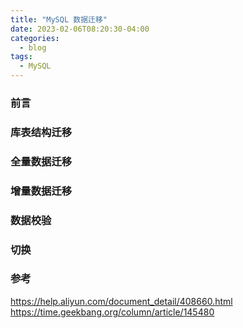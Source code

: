 ```yaml
---
title: "MySQL 数据迁移"
date: 2023-02-06T08:20:30-04:00
categories:
  - blog
tags:
  - MySQL
---
```

### 前言

### 库表结构迁移

### 全量数据迁移

### 增量数据迁移

### 数据校验

### 切换



### 参考
https://help.aliyun.com/document_detail/408660.html
https://time.geekbang.org/column/article/145480